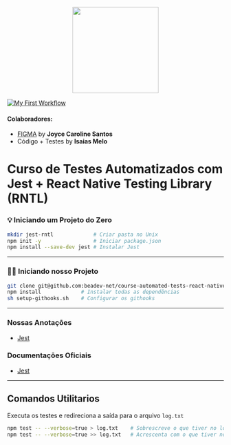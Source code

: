 <p align="center">
  <img width="200" height="200" src="https://avatars.githubusercontent.com/u/141099506?s=200&v=4">
</p>

[![My First Workflow](https://github.com/beadev-net/course-automated-tests-react-native/actions/workflows/main.yml/badge.svg)](https://github.com/beadev-net/course-automated-tests-react-native/actions/workflows/main.yml)

#### Colaboradores:
- [FIGMA](http://figma.com/file/n2bVyegHkwUjiIIaz9rHyj/Untitled?type=design&node-id=4-10&mode=design&t=YmpaAUK7oZ4z16zT-0) by **Joyce Caroline Santos**
- Código + Testes by **Isaias Melo**

# Curso de Testes Automatizados com Jest + React Native Testing Library (RNTL)

### 💡 Iniciando um Projeto do Zero

```sh
mkdir jest-rntl             # Criar pasta no Unix
npm init -y                 # Iniciar package.json
npm install --save-dev jest # Instalar Jest
```

---

### 👨‍🏫 Iniciando nosso Projeto

```sh
git clone git@github.com:beadev-net/course-automated-tests-react-native.git
npm install             # Instalar todas as dependências
sh setup-githooks.sh    # Configurar os githooks
```

---

### Nossas Anotaçōes
- [Jest](docs/jest.md)

### Documentaçōes Oficiais
- [Jest](https://jestjs.io/docs/getting-started)

---
## Comandos Utilitarios

Executa os testes e redireciona a saída para o arquivo `log.txt`
```sh
npm test -- --verbose=true > log.txt    # Sobrescreve o que tiver no log.txt
npm test -- --verbose=true >> log.txt   # Acrescenta com o que tiver no log.txt
```

